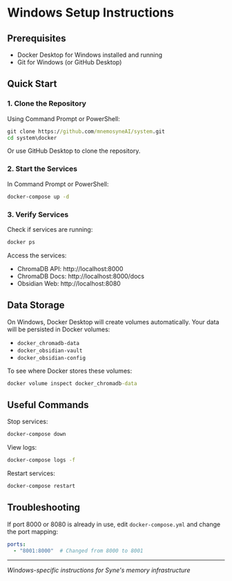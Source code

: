 # Windows Setup Instructions

## Prerequisites
- Docker Desktop for Windows installed and running
- Git for Windows (or GitHub Desktop)

## Quick Start

### 1. Clone the Repository

Using Command Prompt or PowerShell:
```cmd
git clone https://github.com/mnemosyneAI/system.git
cd system\docker
```

Or use GitHub Desktop to clone the repository.

### 2. Start the Services

In Command Prompt or PowerShell:
```cmd
docker-compose up -d
```

### 3. Verify Services

Check if services are running:
```cmd
docker ps
```

Access the services:
- ChromaDB API: http://localhost:8000
- ChromaDB Docs: http://localhost:8000/docs
- Obsidian Web: http://localhost:8080

## Data Storage

On Windows, Docker Desktop will create volumes automatically. Your data will be persisted in Docker volumes:
- `docker_chromadb-data`
- `docker_obsidian-vault`
- `docker_obsidian-config`

To see where Docker stores these volumes:
```cmd
docker volume inspect docker_chromadb-data
```

## Useful Commands

Stop services:
```cmd
docker-compose down
```

View logs:
```cmd
docker-compose logs -f
```

Restart services:
```cmd
docker-compose restart
```

## Troubleshooting

If port 8000 or 8080 is already in use, edit `docker-compose.yml` and change the port mapping:
```yaml
ports:
  - "8001:8000"  # Changed from 8000 to 8001
```

---

*Windows-specific instructions for Syne's memory infrastructure*